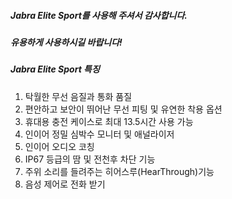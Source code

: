 ##### Jabra Elite Sport를 사용해 주셔서 감사합니다.
##### 유용하게 사용하시길 바랍니다!



##### **Jabra Elite Sport 특징**

1. 탁월한 무선 음질과 통화 품질
2. 편안하고 보안이 뛰어난 무선 피팅 및 유연한 착용 옵션
3. 휴대용 충전 케이스로 최대 13.5시간 사용 가능
4. 인이어 정밀 심박수 모니터 및 애널라이저
5. 인이어 오디오 코칭
6. IP67 등급의 땀 및 전천후 차단 기능
7. 주위 소리를 들려주는 히어스루(HearThrough)기능
8. 음성 제어로 전화 받기
